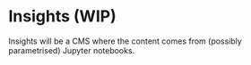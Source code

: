 # Insights (WIP)

Insights will be a CMS where the content comes from (possibly parametrised) Jupyter notebooks. 